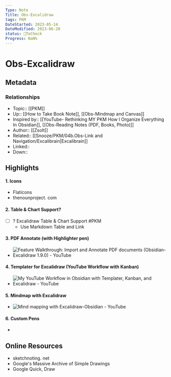 ```yaml
---
Type: Note
Title: Obs-Excalidraw
tags: PKM
DateStarted: 2023-05-14
DateModified: 2023-06-20
status: 💛ToCheck
Progress: NaN%
---
```

# Obs-Excalidraw
## Metadata
### Relationships
- Topic:: [[PKM]]
- Up:: [[How to Take Book Note]], [[Obs-Mindmap and Canvas]]
- Inspired by:: [[YouTube- Rethinking MY PKM How I Organize Everything In Obsidian]], [[Obs-Reading Notes (PDF, Books, Photo)]]
- Author:: [[Zsolt]]
- Related:: [[Snooze/PKM/04b.Obs-Link and Navigation/Excalibrain|Excalibrain]]
- Linked:: 
- Down::
## Highlights
#### 1. Icons
- Flaticons
- thenounproject. com
#### 2. Table & Chart Support?
- [ ] ? Excalidraw Table & Chart Support #PKM
	- Use Markdown Table and Link 
#### 3. PDF Annotate (with Highlighter pen)
- ![Feature Walkthrough: Import and Annotate PDF documents (Obsidian-Excalidraw 1.9.0) - YouTube](https://www.youtube.com/watch?v=nB4cOfn0xAs)
#### 4. Templater for Excalidraw (YouTube Workflow with Kanban)
- ![My YouTube Workflow in Obsidian with Templater, Kanban, and Excalidraw - YouTube](https://www.youtube.com/watch?v=qDSHBnl83r8)
#### 5. Mindmap with Excalidraw
- ![Mind mapping with Excalidraw-Obsidian - YouTube](https://www.youtube.com/watch?v=pWcHBmJLvLc)
#### 6. Custom Pens 
- 
## Online Resources
- sketchnoting. net
- Google's Massive Archive of Simple Drawings
- Google Quick, Draw